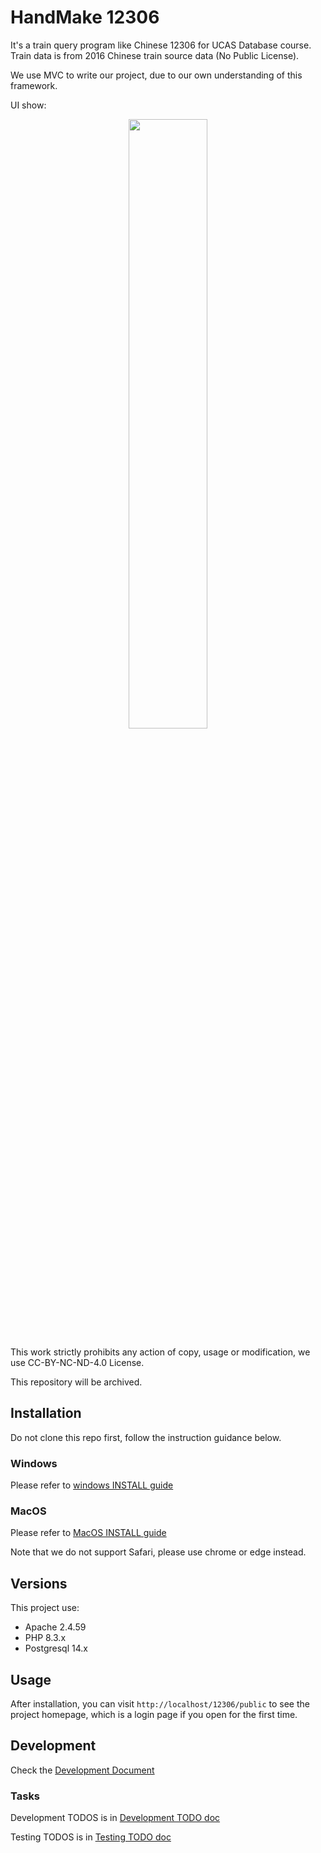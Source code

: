 # HandMake 12306

It's a train query program like Chinese 12306 for UCAS Database course. Train data is from 2016 Chinese train source data (No Public License).

We use MVC to write our project, due to our own understanding of this framework.

UI show:

<div style="text-align: center;">
<img src="https://user-images.githubusercontent.com/57280232/225227751-715f10d2-52d3-4210-a116-9bea1b145ca2.jpg" style="width:50%" alt=""/>
</div>

This work strictly prohibits any action of copy, usage or modification, we use CC-BY-NC-ND-4.0 License.

This repository will be archived.

## Installation

Do not clone this repo first, follow the instruction guidance below.

### Windows

Please refer to [windows INSTALL guide](doc/getstart/INSTALL_win.md)

### MacOS

Please refer to [MacOS INSTALL guide](doc/getstart/INSTALL_mac.md)

Note that we do not support Safari, please use chrome or edge instead.

## Versions

This project use:

- Apache 2.4.59
- PHP 8.3.x
- Postgresql 14.x

## Usage

After installation, you can visit `http://localhost/12306/public` to see the project homepage, which is a login page if you open for the first time.

## Development

Check the [Development Document](doc/getstart/DEVELOPMENT.md)

### Tasks

Development TODOS is in [Development TODO doc](doc/TODOS/developement.md)

Testing TODOS is in [Testing TODO doc](doc/TODOS/testing.md)